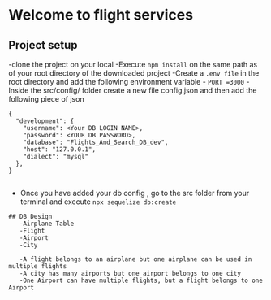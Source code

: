 # Welcome to flight services

## Project setup

-clone the project on your local
-Execute `npm install` on the same path as of your root directory of the downloaded project
-Create a `.env file` in the root directory and add the following environment variable - `PORT =3000`
-Inside the src/config/ folder create a new file config.json and then add the following piece of json

```
{
  "development": {
    "username": <Your DB LOGIN NAME>,
    "password": <YOUR DB PASSWORD>,
    "database": "Flights_And_Search_DB_dev",
    "host": "127.0.0.1",
    "dialect": "mysql"
  },
}


```

- Once you have added your db config , go to the src folder from your terminal and execute `npx sequelize db:create`

```
## DB Design
   -Airplane Table
   -Flight 
   -Airport 
   -City

   -A flight belongs to an airplane but one airplane can be used in multiple flights
   -A city has many airports but one airport belongs to one city
   -One Airport can have multiple flights, but a flight belongs to one Airport

